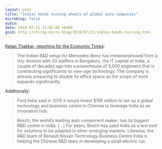 ```yaml
---
layout: post
title: "Indian hands turning wheels of global auto companies"
microblog: false
audio: 
date: 2018-07-21 11:02:03 +0400
guid: http://chirag.micro.blog/2018/07/21/indian-hands-turning.html
---
```

[Ketan Thakkar, reporting for the Economic Times](https://m.economictimes.com/industry/auto/auto-news/indian-hands-turning-wheels-of-global-auto-companies/amp_articleshow/65077276.cms):
> The Indian R&D setup for Mercedes-Benz has metamorphosed from a tiny division with 20 staffers in Bengaluru, the IT capital of India, a couple of decades ago into a powerhouse of 5,000 engineers that is contributing significantly to new-age technology. The company is already preparing to double its office space as the scope of work expands significantly.

Additionally:

> Ford India said in 2016 it would invest $195 million to set up a global technology and business centre in Chennai to leverage India as an innovation hub.

> Bosch, the world’s leading auto component maker, has its biggest R&D centre in India. [...] For years, Bosch has used India as a test bed for solutions to be adapted in other emerging markets. Likewise, the R&D team of Renault Nissan Technology Business Centre India is helping the Chinese R&D team in developing a small electric car.
